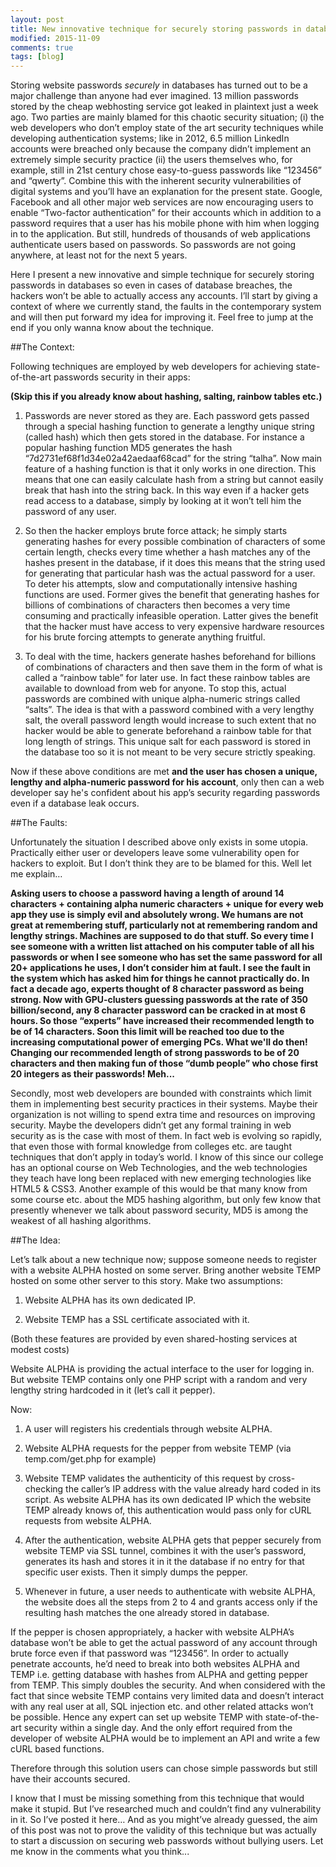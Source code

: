```yaml
---
layout: post
title: New innovative technique for securely storing passwords in databases
modified: 2015-11-09
comments: true
tags: [blog]
---
```


Storing website passwords *securely* in databases has turned out to be a major challenge than anyone had ever imagined. 13 million passwords stored by the cheap webhosting service got leaked in plaintext just a week ago. Two parties are mainly blamed for this chaotic security situation; (i) the web developers who don’t employ state of the art security techniques while developing authentication systems; like in 2012, 6.5 million LinkedIn accounts were breached only because the company didn’t implement an extremely simple security practice (ii) the users themselves who, for example, still in 21st century chose easy-to-guess passwords like “123456” and “qwerty”. Combine this with the inherent security vulnerabilities of digital systems and you’ll have an explanation for the present state. Google, Facebook and all other major web services are now encouraging users to enable “Two-factor authentication” for their accounts which in addition to a password requires that a user has his mobile phone with him when logging in to the application. But still, hundreds of thousands of web applications authenticate users based on passwords. So passwords are not going anywhere, at least not for the next 5 years.

Here I present a new innovative and simple technique for securely storing passwords in databases so even in cases of database breaches, the hackers won’t be able to actually access any accounts. I’ll start by giving a context of where we currently stand, the faults in the contemporary system and will then put forward my idea for improving it. Feel free to jump at the end if you only wanna know about the technique.

##The Context:

Following techniques are employed by web developers for achieving state-of-the-art passwords security in their apps:

**(Skip this if you already know about hashing, salting, rainbow tables etc.)**

1) Passwords are never stored as they are. Each password gets passed through a special hashing function to generate a lengthy unique string (called hash) which then gets stored in the database. For instance a popular hashing function MD5 generates the hash “7d2731ef68f1d34e02a42aedaaf68cad” for the string “talha”. Now main feature of a hashing function is that it only works in one direction. This means that one can easily calculate hash from a string but cannot easily break that hash into the string back. In this way even if a hacker gets read access to a database, simply by looking at it won’t tell him the password of any user.

2) So then the hacker employs brute force attack; he simply starts generating hashes for every possible combination of characters of some certain length, checks every time whether a hash matches any of the hashes present in the database, if it does this means that the string used for generating that particular hash was the actual password for a user. To deter his attempts, slow and computationally intensive hashing functions are used. Former gives the benefit that generating hashes for billions of combinations of characters then becomes a very time consuming and practically infeasible operation. Latter gives the benefit that the hacker must have access to very expensive hardware resources for his brute forcing attempts to generate anything fruitful.

3) To deal with the time, hackers generate hashes beforehand for billions of combinations of characters and then save them in the form of what is called a “rainbow table” for later use. In fact these rainbow tables are available to download from web for anyone. To stop this, actual passwords are combined with unique alpha-numeric strings called “salts”. The idea is that with a password combined with a very lengthy salt, the overall password length would increase to such extent that no hacker would be able to generate beforehand a rainbow table for that long length of strings. This unique salt for each password is stored in the database too so it is not meant to be very secure strictly speaking.

Now if these above conditions are met **and the user has chosen a unique, lengthy and alpha-numeric password for his account**, only then can a web developer say he's confident about his app’s security regarding passwords even if a database leak occurs.

##The Faults:

Unfortunately the situation I described above only exists in some utopia. Practically either user or developers leave some vulnerability open for hackers to exploit. But I don’t think they are to be blamed for this. Well let me explain…

**Asking users to choose a password having a length of around 14 characters + containing alpha numeric characters + unique for every web app they use is simply evil and absolutely wrong. We humans are not great at remembering stuff, particularly not at remembering random and lengthy strings. Machines are supposed to do that stuff. So every time I see someone with a written list attached on his computer table of all his passwords or when I see someone who has set the same password for all 20+ applications he uses, I don’t consider him at fault. I see the fault in the system which has asked him for things he cannot practically do. In fact a decade ago, experts thought of 8 character password as being strong. Now with GPU-clusters guessing passwords at the rate of 350 billion/second, any 8 character password can be cracked in at most 6 hours. So those “experts” have increased their recommended length to be of 14 characters. Soon this limit will be reached too due to the increasing computational power of emerging PCs. What we'll do then! Changing our recommended length of strong passwords to be of 20 characters and then making fun of those “dumb people” who chose first 20 integers as their passwords! Meh...**

Secondly, most web developers are bounded with constraints which limit them in implementing best security practices in their systems. Maybe their organization is not willing to spend extra time and resources on improving security. Maybe the developers didn’t get any formal training in web security as is the case with most of them. In fact web is evolving so rapidly, that even those with formal knowledge from colleges etc. are taught techniques that don’t apply in today’s world. I know of this since our college has an optional course on Web Technologies, and the web technologies they teach have long been replaced with new emerging technologies like HTML5 & CSS3. Another example of this would be that many know from some course etc. about the MD5 hashing algorithm, but only few know that presently whenever we talk about password security, MD5 is among the weakest of all hashing algorithms.

##The Idea:

Let’s talk about a new technique now; suppose someone needs to register with a website ALPHA hosted on some server. Bring another website TEMP hosted on some other server to this story. Make two assumptions:

1)  Website ALPHA has its own dedicated IP.

2)  Website TEMP has a SSL certificate associated with it.

(Both these features are provided by even shared-hosting services at modest costs)

Website ALPHA is providing the actual interface to the user for logging in. But website TEMP contains only one PHP script with a random and very lengthy string hardcoded in it (let’s call it pepper).

Now:

1)  A user will registers his credentials through website ALPHA.

2)  Website ALPHA requests for the pepper from website TEMP (via temp.com/get.php for example)

3)  Website TEMP validates the authenticity of this request by cross-checking the caller’s IP address with the value already hard coded in its script. As website ALPHA has its own dedicated IP which the website TEMP already knows of, this authentication would pass only for cURL requests from website ALPHA.

4)  After the authentication, website ALPHA gets that pepper securely from website TEMP via SSL tunnel, combines it with the user’s password, generates its hash and stores it in it the database if no entry for that specific user exists. Then it simply dumps the pepper.

5)  Whenever in future, a user needs to authenticate with website ALPHA, the website does all the steps from 2 to 4 and grants access only if the resulting hash matches the one already stored in database.

If the pepper is chosen appropriately, a hacker with website ALPHA’s database won’t be able to get the actual password of any account through brute force even if that password was “123456”. In order to actually penetrate accounts, he’d need to break into both websites ALPHA and TEMP i.e. getting database with hashes from ALPHA and getting pepper from TEMP. This simply doubles the security. And when considered with the fact that since website TEMP contains very limited data and doesn’t interact with any real user at all, SQL injection etc. and other related attacks won’t be possible. Hence any expert can set up website TEMP with state-of-the-art security within a single day. And the only effort required from the developer of website ALPHA would be to implement an API and write a few cURL based functions.

Therefore through this solution users can chose simple passwords but still have their accounts secured.

I know that I must be missing something from this technique that would make it stupid. But I’ve researched much and couldn’t find any vulnerability in it. So I’ve posted it here… And as you might’ve already guessed, the aim of this post was not to prove the validity of this technique but was actually to start a discussion on securing web passwords without bullying users. Let me know in the comments what you think...
